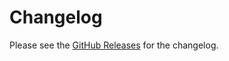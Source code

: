 # Changelog

Please see the [GitHub Releases](https://github.com/dsktschy/viewport-extra/releases) for the changelog.
